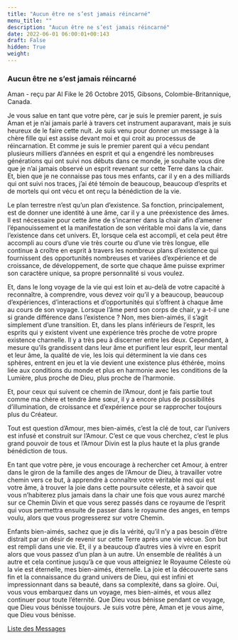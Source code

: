 ```yaml
---
title: "Aucun être ne s’est jamais réincarné"
menu_title: ""
description: "Aucun être ne s’est jamais réincarné"
date: 2022-06-01 06:00:01+00:143
draft: False
hidden: True
weight:
---
```

### Aucun être ne s’est jamais réincarné

Aman - reçu par Al Fike le 26 Octobre 2015, Gibsons, Colombie-Britannique, Canada.

Je vous salue en tant que votre père, car je suis le premier parent, je suis Aman et je n’ai jamais parlé à travers cet instrument auparavant, mais je suis heureux de le faire cette nuit. Je suis venu pour donner un message à la chère fille qui est assise devant moi et qui croit au processus de réincarnation. Et comme je suis le premier parent qui a vécu pendant plusieurs milliers d’années en esprit et qui a engendré les nombreuses générations qui ont suivi nos débuts dans ce monde, je souhaite vous dire que je n’ai jamais observé un esprit revenant sur cette Terre dans la chair. Et, bien que je ne connaisse pas tous mes enfants, car il y en a des milliards qui ont suivi nos traces, j’ai été témoin de beaucoup, beaucoup d’esprits et de mortels qui ont vécu et ont reçu la bénédiction de la vie.

Le plan terrestre n’est qu’un plan d’existence. Sa fonction, principalement, est de donner une identité à une âme, car il y a une préexistence des âmes. Il est nécessaire pour cette âme de s’incarner dans la chair afin d’amener l’épanouissement et la manifestation de son véritable moi dans la vie, dans l’existence dans cet univers. Et, lorsque cela est accompli, et cela peut être accompli au cours d’une vie très courte ou d’une vie très longue, elle continue à croître en esprit à travers les nombreux plans d’existence qui fournissent des opportunités nombreuses et variées d’expérience et de croissance, de développement, de sorte que chaque âme puisse exprimer son caractère unique, sa propre personnalité si vous voulez.

Et, dans le long voyage de la vie qui est loin et au-delà de votre capacité à reconnaître, à comprendre, vous devez voir qu’il y a beaucoup, beaucoup d’expériences, d’interactions et d’opportunités qui s’offrent à chaque âme au cours de son voyage. Lorsque l’âme perd son corps de chair, y a-t-il une si grande différence dans l’existence ? Non, mes bien-aimés, il s’agit simplement d’une transition. Et, dans les plans inférieurs de l’esprit, les esprits qui y existent vivent une expérience très proche de votre propre existence charnelle. Il y a très peu à discerner entre les deux. Cependant, à mesure qu’ils grandissent dans leur âme et purifient leur esprit, leur mental et leur âme, la qualité de vie, les lois qui déterminent la vie dans ces sphères, entrent en jeu et la vie devient une existence plus éthérée, moins liée aux conditions du monde et plus en harmonie avec les conditions de la Lumière, plus proche de Dieu, plus proche de l’harmonie.

Et, pour ceux qui suivent ce chemin de l’Amour, dont je fais partie tout comme ma chère et tendre âme sœur, il y a encore plus de possibilités d’illumination, de croissance et d’expérience pour se rapprocher toujours plus du Créateur.

Tout est question d’Amour, mes bien-aimés, c’est la clé de tout, car l’univers est infusé et construit sur l’Amour. C’est ce que vous cherchez, c’est le plus grand pouvoir de tous et l’Amour Divin est la plus haute et la plus grande bénédiction de tous.

En tant que votre père, je vous encourage à rechercher cet Amour, à entrer dans le giron de la famille des anges de l’Amour de Dieu, à travailler votre chemin vers ce but, à apprendre à connaître votre véritable moi qui est votre âme, à trouver la joie dans cette poursuite céleste, et à savoir que vous n’habiterez plus jamais dans la chair une fois que vous aurez marché sur ce Chemin Divin et que vous serez passés dans ce royaume de l’esprit qui vous permettra ensuite de passer dans le royaume des anges, en temps voulu, alors que vous progresserez sur votre Chemin.

Enfants bien-aimés, sachez que je dis la vérité, qu’il n’y a pas besoin d’être distrait par un désir de revenir sur cette Terre après une vie vécue. Son but est rempli dans une vie. Et, il y a beaucoup d’autres vies à vivre en esprit alors que vous passez d’un plan à un autre. Un ensemble de réalités à un autre et cela continue jusqu’à ce que vous atteigniez le Royaume Céleste où la vie est éternelle, mes bien-aimés, éternelle. La joie et la découverte sans fin et la connaissance du grand univers de Dieu, qui est infini et impressionnant dans sa beauté, dans sa complexité, dans sa gloire. Oui, vous vous embarquez dans un voyage, mes bien-aimés, et vous allez continuer pour toute l’éternité. Que Dieu vous bénisse pendant ce voyage, que Dieu vous bénisse toujours. Je suis votre père, Aman et je vous aime, que Dieu vous bénisse.

[Liste des Messages](/fr-contemporary-messages/fr-contemporary-messages-by-date-order/fr-contemporary-messages-2015)